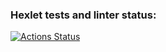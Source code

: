### Hexlet tests and linter status:
[![Actions Status](https://github.com/Cristikijian/frontend-project-11/workflows/hexlet-check/badge.svg)](https://github.com/Cristikijian/frontend-project-11/actions)